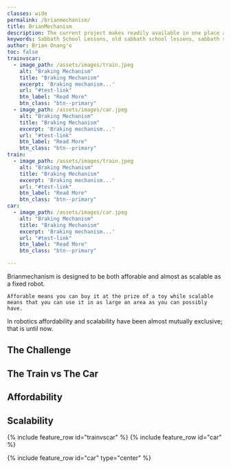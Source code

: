 ```yaml
---
classes: wide
permalink: /brianmechanism/
title: BrianMechanism
description: The current project makes readily available in one place and in a more useable form a database of all the Sabbath School Lessons from the year 1888 to the present time, with the exception of the ones that everyone will admit that they were so corrupted that they would do the reader more positive injury than they would benefit him. Here is yet another ambitious project carried out after the manner of Advent Hymnals and Christian Temperancefor the benefit of those who would benefit from the experiences of those who have gone on before us - our fathers, our grandfathers down to the earliest generation of the adventists who rose out of the great disappointment in 1844 to form that church which is in prophecy identified as the the remnant of her seed, the church of Philadelphia.  
keywords: Sabbath School Lessons, old sabbath school lessons, sabbath school lessons archive
author: Brian Onang'o
toc: false
trainvscar:
  - image_path: /assets/images/train.jpeg
    alt: "Braking Mechanism"
    title: "Braking Mechanism"
    excerpt: 'Braking mechanism...'
    url: "#test-link"
    btn_label: "Read More"
    btn_class: "btn--primary"
  - image_path: /assets/images/car.jpeg
    alt: "Braking Mechanism"
    title: "Braking Mechanism"
    excerpt: 'Braking mechanism...'
    url: "#test-link"
    btn_label: "Read More"
    btn_class: "btn--primary"
train:
  - image_path: /assets/images/train.jpeg
    alt: "Braking Mechanism"
    title: "Braking Mechanism"
    excerpt: 'Braking mechanism...'
    url: "#test-link"
    btn_label: "Read More"
    btn_class: "btn--primary"
car:
  - image_path: /assets/images/car.jpeg
    alt: "Braking Mechanism"
    title: "Braking Mechanism"
    excerpt: 'Braking mechanism...'
    url: "#test-link"
    btn_label: "Read More"
    btn_class: "btn--primary"

---
```


Brianmechanism is designed to be both afforable and almost as scalable as a fixed robot.

`Afforable means you can buy it at the prize of a toy while scalable means that you can use it in as large an area as you can possibly have.`

In robotics affordability and scalability have been almost mutually exclusive; that is until now. 

## The Challenge

## The Train vs The Car


## Affordability


## Scalability

 {% include feature_row id="trainvscar"  %}
 {% include feature_row id="car"  %}

 {% include feature_row id="car" type="center" %}